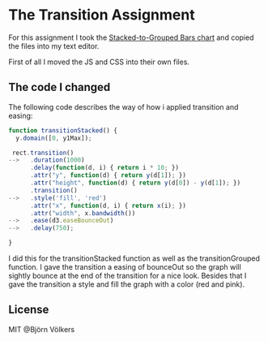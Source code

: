 # The Transition Assignment

For this assignment I took the [Stacked-to-Grouped Bars chart](https://bl.ocks.org/mbostock/3943967) and copied the files into my text editor.

First of all I moved the JS and CSS into their own files.

## The code I changed

The following code describes the way of how i applied transition and easing:

```js
function transitionStacked() {
  y.domain([0, y1Max]);

 rect.transition()
-->   .duration(1000)
      .delay(function(d, i) { return i * 10; })
      .attr("y", function(d) { return y(d[1]); })
      .attr("height", function(d) { return y(d[0]) - y(d[1]); })
      .transition()
-->   .style('fill', 'red')
      .attr("x", function(d, i) { return x(i); })
      .attr("width", x.bandwidth())
-->   .ease(d3.easeBounceOut)
-->   .delay(750);

}
```
I did this for the transitionStacked function as well as the transitionGrouped function. I gave the transition a easing of bounceOut so the graph will sightly bounce at the end of the transition for a nice look. Besides that I gave the transition a style and fill the graph with a color (red and pink).

## License

MIT @Björn Völkers

